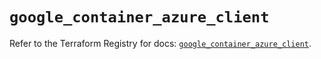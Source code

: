 # `google_container_azure_client`

Refer to the Terraform Registry for docs: [`google_container_azure_client`](https://registry.terraform.io/providers/hashicorp/google/5.36.0/docs/resources/container_azure_client).
